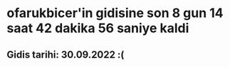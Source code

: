 # ofarukbicer'in gidisine son 8 gun 14 saat 42 dakika 56 saniye kaldi

## Gidis tarihi: 30.09.2022 :(